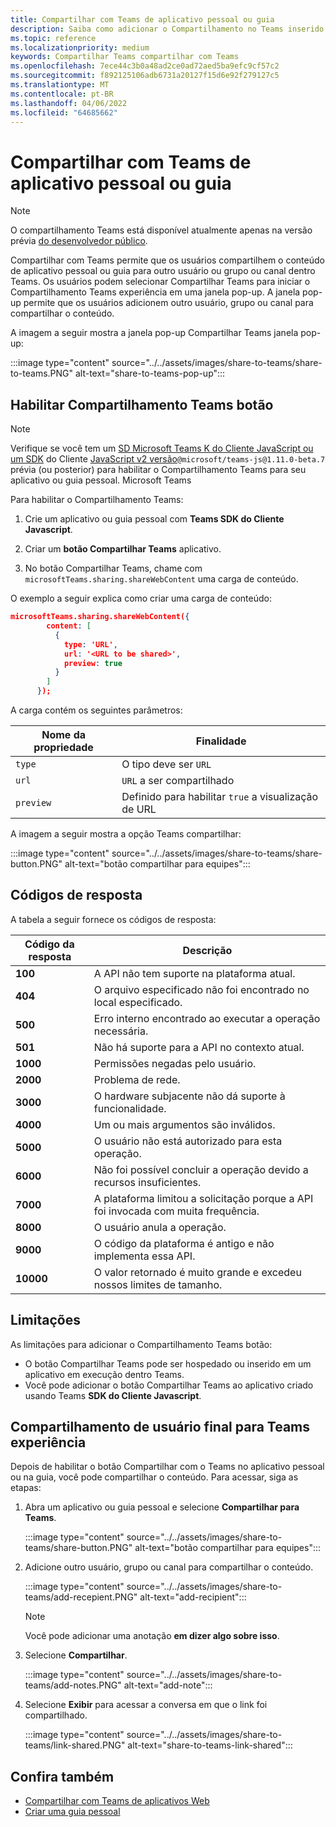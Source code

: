 ```yaml
---
title: Compartilhar com Teams de aplicativo pessoal ou guia
description: Saiba como adicionar o Compartilhamento no Teams inserido em seu aplicativo pessoal ou guia
ms.topic: reference
ms.localizationpriority: medium
keywords: Compartilhar Teams compartilhar com Teams
ms.openlocfilehash: 7ece44c3b0a48ad2ce0ad72aed5ba9efc9cf57c2
ms.sourcegitcommit: f892125106adb6731a20127f15d6e92f279127c5
ms.translationtype: MT
ms.contentlocale: pt-BR
ms.lasthandoff: 04/06/2022
ms.locfileid: "64685662"
---
```

# <a name="share-to-teams-from-personal-app-or-tab"></a>Compartilhar com Teams de aplicativo pessoal ou guia

> [!NOTE]
> O compartilhamento Teams está disponível atualmente apenas na versão prévia [do desenvolvedor público](../../resources/dev-preview/developer-preview-intro.md).

Compartilhar com Teams permite que os usuários compartilhem o conteúdo de aplicativo pessoal ou guia para outro usuário ou grupo ou canal dentro Teams. Os usuários podem selecionar Compartilhar Teams para iniciar o Compartilhamento Teams experiência em uma janela pop-up. A janela pop-up permite que os usuários adicionem outro usuário, grupo ou canal para compartilhar o conteúdo.

A imagem a seguir mostra a janela pop-up Compartilhar Teams janela pop-up:

:::image type="content" source="../../assets/images/share-to-teams/share-to-teams.PNG" alt-text="share-to-teams-pop-up":::

## <a name="enable-share-to-teams-button"></a>Habilitar Compartilhamento Teams botão

> [!NOTE]
> Verifique se você tem um [SD Microsoft Teams K do Cliente JavaScript ou um SDK](../../tabs/how-to/using-teams-client-sdk.md) do Cliente [JavaScript v2 versão](../../tabs/how-to/using-teams-client-sdk.md)`@microsoft/teams-js@1.11.0-beta.7` prévia (ou posterior) para habilitar o Compartilhamento Teams para seu aplicativo ou guia pessoal. Microsoft Teams

Para habilitar o Compartilhamento Teams:

1. Crie um aplicativo ou guia pessoal com **Teams SDK do Cliente Javascript**.

2. Criar um **botão Compartilhar Teams** aplicativo.

3. No botão Compartilhar Teams, chame com `microsoftTeams.sharing.shareWebContent` uma carga de conteúdo.

O exemplo a seguir explica como criar uma carga de conteúdo:

```json
microsoftTeams.sharing.shareWebContent({
        content: [
          {
            type: 'URL',
            url: '<URL to be shared>',
            preview: true
          }
        ]
      });
```

A carga contém os seguintes parâmetros:

| Nome da propriedade | Finalidade |
|---|---|
| `type` | O tipo deve ser `URL` |
| `url` | `URL` a ser compartilhado |
| `preview` | Definido para habilitar `true` a visualização de URL |

A imagem a seguir mostra a opção Teams compartilhar:

:::image type="content" source="../../assets/images/share-to-teams/share-button.PNG" alt-text="botão compartilhar para equipes":::

## <a name="response-codes"></a>Códigos de resposta

A tabela a seguir fornece os códigos de resposta:

|Código da resposta|Descrição|
|---|---|
| **100** | A API não tem suporte na plataforma atual. |
| **404** | O arquivo especificado não foi encontrado no local especificado. |
| **500** | Erro interno encontrado ao executar a operação necessária. |
| **501** | Não há suporte para a API no contexto atual. |
| **1000** | Permissões negadas pelo usuário. |
| **2000** | Problema de rede. |
| **3000** | O hardware subjacente não dá suporte à funcionalidade. |
| **4000** | Um ou mais argumentos são inválidos. |
| **5000** | O usuário não está autorizado para esta operação. |
| **6000** | Não foi possível concluir a operação devido a recursos insuficientes. |
| **7000** | A plataforma limitou a solicitação porque a API foi invocada com muita frequência. |
| **8000** | O usuário anula a operação. |
| **9000** | O código da plataforma é antigo e não implementa essa API. |
| **10000** | O valor retornado é muito grande e excedeu nossos limites de tamanho. |

## <a name="limitations"></a>Limitações

As limitações para adicionar o Compartilhamento Teams botão:

* O botão Compartilhar Teams pode ser hospedado ou inserido em um aplicativo em execução dentro Teams.
* Você pode adicionar o botão Compartilhar Teams ao aplicativo criado usando Teams **SDK do Cliente Javascript**.

## <a name="end-user-share-to-teams-experience"></a>Compartilhamento de usuário final para Teams experiência

Depois de habilitar o botão Compartilhar com o Teams no aplicativo pessoal ou na guia, você pode compartilhar o conteúdo. Para acessar, siga as etapas:

1. Abra um aplicativo ou guia pessoal e selecione **Compartilhar para Teams**.

    :::image type="content" source="../../assets/images/share-to-teams/share-button.PNG" alt-text="botão compartilhar para equipes":::

2. Adicione outro usuário, grupo ou canal para compartilhar o conteúdo.

    :::image type="content" source="../../assets/images/share-to-teams/add-recepient.PNG" alt-text="add-recipient":::

    > [!NOTE]
    > Você pode adicionar uma anotação **em dizer algo sobre isso**.

3. Selecione **Compartilhar**.

   :::image type="content" source="../../assets/images/share-to-teams/add-notes.PNG" alt-text="add-note":::

4. Selecione **Exibir** para acessar a conversa em que o link foi compartilhado.

   :::image type="content" source="../../assets/images/share-to-teams/link-shared.PNG" alt-text="share-to-teams-link-shared":::

## <a name="see-also"></a>Confira também

* [Compartilhar com Teams de aplicativos Web](share-to-teams-from-web-apps.md)
* [Criar uma guia pessoal](../../tabs/how-to/create-personal-tab.md)
